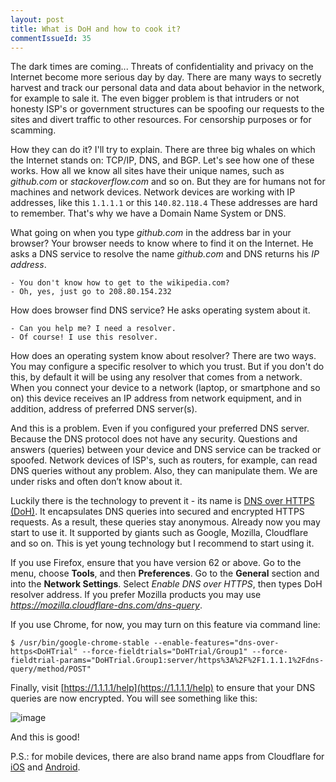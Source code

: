 ```yaml
---
layout: post
title: What is DoH and how to cook it?
commentIssueId: 35
---
```


The dark times are coming... Threats of confidentiality and privacy on the Internet become more serious day by day. There are many ways to secretly harvest and track our personal data and data about behavior in the network, for example to sale it. The even bigger problem is that intruders or not honesty ISP's or government structures can be spoofing our requests to the sites and divert traffic to other resources. For censorship purposes or for scamming.

How they can do it? I'll try to explain. There are three big whales on which the Internet stands on: TCP/IP, DNS, and BGP. Let's see how one of these works. How all we know all sites have their unique names, such as _github.com_ or _stackoverflow.com_ and so on. But they are for humans not for machines and network devices. Network devices are working with IP addresses, like this `1.1.1.1` or this `140.82.118.4` These addresses are hard to remember. That's why we have a Domain Name System or DNS.

What going on when you type *github.com* in the address bar in your browser? Your browser needs to know where to find it on the Internet. He asks a DNS service to resolve the name *github.com* and DNS returns his *IP address*.

```
- You don't know how to get to the wikipedia.com? 
- Oh, yes, just go to 208.80.154.232
```

How does browser find DNS service? He asks operating system about it. 

```
- Can you help me? I need a resolver.
- Of course! I use this resolver.
```

How does an operating system know about resolver? There are two ways. You may configure a specific resolver to which you trust. But if you don't do this, by default it will be using any resolver that comes from a network. When you connect your device to a network (laptop, or smartphone and so on) this device receives an IP address from network equipment, and in addition, address of preferred DNS server(s). 

And this is a problem. Even if you configured your preferred DNS server. Because the DNS protocol does not have any security. Questions and answers (queries) between your device and DNS service can be tracked or spoofed. Network devices of ISP's, such as routers, for example, can read DNS queries without any problem. Also, they can manipulate them. We are under risks and often don’t know about it.

Luckily there is the technology to prevent it - its name is [DNS over HTTPS (DoH)](https://tools.ietf.org/html/rfc8484). It encapsulates DNS queries into secured and encrypted HTTPS requests. As a result, these queries stay anonymous. Already now you may start to use it. It supported by giants such as Google, Mozilla, Cloudflare and so on. This is yet young technology but I recommend to start using it.

If you use Firefox, ensure that you have version 62 or above. Go to the menu, choose **Tools**, and then **Preferences**. Go to the **General** section and into the **Network Settings**. Select *Enable DNS over HTTPS*, then types DoH resolver address. If you prefer Mozilla products you may use *https://mozilla.cloudflare-dns.com/dns-query*.

If you use Chrome, for now, you may turn on this feature via command line: 

```shell
$ /usr/bin/google-chrome-stable --enable-features="dns-over-https<DoHTrial" --force-fieldtrials="DoHTrial/Group1" --force-fieldtrial-params="DoHTrial.Group1:server/https%3A%2F%2F1.1.1.1%2Fdns-query/method/POST"
```  

Finally, visit [https://1.1.1.1/help](https://1.1.1.1/help) to ensure that your DNS queries are now encrypted. You will see something like this: 

![image](https://user-images.githubusercontent.com/36848305/62159626-98cc4400-b32b-11e9-9393-847c8bad8db0.png)

And this is good!

P.S.: for mobile devices, there are also brand name apps from Cloudflare for [iOS](https://itunes.apple.com/us/app/1-1-1-1-faster-internet/id1423538627) and [Android](https://play.google.com/store/apps/details?id=com.cloudflare.onedotonedotonedotone). 
